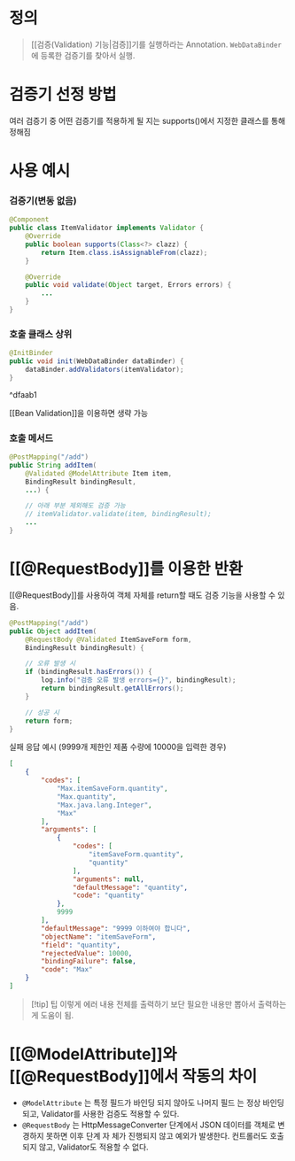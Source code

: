 # 정의

> [[검증(Validation) 기능|검증]]기를 실행하라는 Annotation.
> `WebDataBinder` 에 등록한 검증기를 찾아서 실행.

# 검증기 선정 방법

여러 검증기 중 어떤 검증기를 적용하게 될 지는 supports()에서 지정한 클래스를 통해 정해짐

# 사용 예시
### 검증기(변동 없음)
```java
@Component
public class ItemValidator implements Validator {
    @Override    
    public boolean supports(Class<?> clazz) {
        return Item.class.isAssignableFrom(clazz);
    }

	@Override
	public void validate(Object target, Errors errors) {
		...
	}
}
```
### 호출 클래스 상위
```java
@InitBinder
public void init(WebDataBinder dataBinder) {
    dataBinder.addValidators(itemValidator);
}
```

^dfaab1

[[Bean Validation]]을 이용하면 생략 가능

### 호출 메서드
```java
@PostMapping("/add")
public String addItem(
	@Validated @ModelAttribute Item item, 
	BindingResult bindingResult, 
	...) {

	// 아래 부분 제외해도 검증 가능
	// itemValidator.validate(item, bindingResult);
	...
}
```

# [[@RequestBody]]를 이용한 반환

[[@RequestBody]]를 사용하여 객체 자체를 return할 때도 검증 기능을 사용할 수 있음.
```java
@PostMapping("/add")
public Object addItem(
	@RequestBody @Validated ItemSaveForm form, 
	BindingResult bindingResult) { 

	// 오류 발생 시
	if (bindingResult.hasErrors()) {  
		log.info("검증 오류 발생 errors={}", bindingResult); 
		return bindingResult.getAllErrors();
	}

	// 성공 시
    return form;
}
```

실패 응답 예시 (9999개 제한인 제품 수량에 10000을 입력한 경우)
```json
[  
	{
		"codes": [
		    "Max.itemSaveForm.quantity",
		    "Max.quantity",
		    "Max.java.lang.Integer",
		    "Max"
		],
		"arguments": [
			{
				"codes": [
			        "itemSaveForm.quantity",
					"quantity"
				],        
				"arguments": null,
			    "defaultMessage": "quantity",
			    "code": "quantity"
			},
			9999
		],  
		"defaultMessage": "9999 이하여야 합니다", 
		"objectName": "itemSaveForm", 
		"field": "quantity",  
		"rejectedValue": 10000, 
		"bindingFailure": false,  
		"code": "Max"
	}
]
```
>[!tip] 팁
>이렇게 에러 내용 전체를 출력하기 보단 필요한 내용만 뽑아서 출력하는게 도움이 됨.

# [[@ModelAttribute]]와 [[@RequestBody]]에서 작동의 차이

- `@ModelAttribute` 는 특정 필드가 바인딩 되지 않아도 나머지 필드 는 정상 바인딩 되고, Validator를 사용한 검증도 적용할 수 있다.  
- `@RequestBody` 는 HttpMessageConverter 단계에서 JSON 데이터를 객체로 변경하지 못하면 이후 단계 자 체가 진행되지 않고 예외가 발생한다. 컨트롤러도 호출되지 않고, Validator도 적용할 수 없다.
